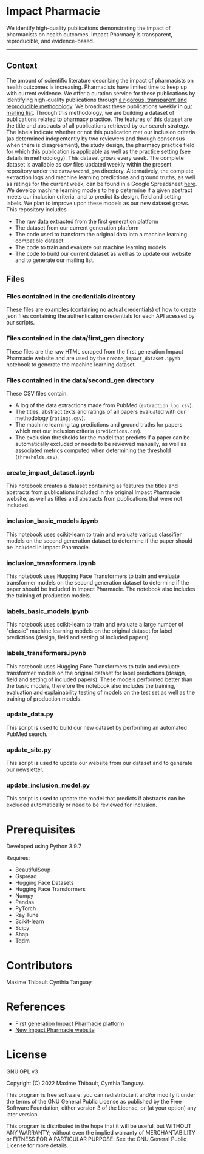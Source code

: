 # Impact Pharmacie

We identify high-quality publications demonstrating the impact of pharmacists on health outcomes. Impact Pharmacy is transparent, reproducible, and evidence-based.

---

## Context

The amount of scientific literature describing the impact of pharmacists on health outcomes is increasing. Pharmacists have limited time to keep up with current evidence. We offer a curation service for these publications by identifying high-quality publications through [a rigorous, transparent and reproducible methodology](https://impactpharmacie.net/methodology/). We broadcast these publications weekly in [our mailing list](https://impactpharmacy.net). Through this methodology, we are building a dataset of publications related to pharmacy practice. The features of this dataset are the title and abstracts of all publications retrieved by our search strategy. The labels indicate whether or not this publication met our inclusion criteria (as determined indepentently by two reviewers and through consensus when there is disagreement), the study design, the pharmacy practice field for which this publication is applicable as well as the practice setting (see details in methodology). This dataset grows every week. The complete dataset is available as csv files updated weekly within the present repository under the `data/second_gen` directory. Alternatively, the complete extraction logs and machine learning predictions and ground truths, as well as ratings for the current week, can be found in a Google Spreadsheet [here](https://docs.google.com/spreadsheets/d/1Zm_Wx19BhAf-d3MM18hbxyc8us_Irrsloy_YP_5g-Ao/edit?usp=sharing). We develop machine learning models to help determine if a given abstract meets our inclusion criteria, and to predict its design, field and setting labels. We plan to improve upon these models as our new dataset grows. This repository includes 

- The raw data extracted from the first generation platform
- The dataset from our current generation platform
- The code used to transform the original data into a machine learning compatible dataset
- The code to train and evaluate our machine learning models
- The code to build our current dataset as well as to update our website and to generate our mailing list.

## Files

### Files contained in the credentials directory

These files are examples (containing no actual credentials) of how to create json files containing the authentication credentials for each API acessed by our scripts.

### Files contained in the data/first_gen directory

These files are the raw HTML scraped from the first generation Impact Pharmacie website and are used by the `create_impact_dataset.ipynb` notebook to generate the machine learning dataset.

### Files contained in the data/second_gen directory

These CSV files contain:

- A log of the data extractions made from PubMed (`extraction_log.csv`).
- The titles, abstract texts and ratings of all papers evaluated with our methodology (`ratings.csv`).
- The machine learning tag predictions and ground truths for papers which met our inclusion criteria (`predictions.csv`).
- The exclusion thresholds for the model that predicts if a paper can be automatically excluded or needs to be reviewed manually, as well as associated metrics computed when determining the threshold (`thresholds.csv`).

### create_impact_dataset.ipynb

This notebook creates a dataset containing as features the titles and abstracts from publications included in the original Impact Pharmacie website, as well as titles and abstracts from publications that were not included.

### inclusion_basic_models.ipynb

This notebook uses scikit-learn to train and evaluate various classifier models on the second generation dataset to determine if the paper should be included in Impact Pharmacie.

### inclusion_transformers.ipynb

This notebook uses Hugging Face Transformers to train and evaluate transformer models on the second generation dataset to determine if the paper should be included in Impact Pharmacie. The notebook also includes the training of production models.

### labels_basic_models.ipynb

This notebook uses scikit-learn to train and evaluate a large number of "classic" machine learning models on the original dataset for label predictions (design, field and setting of included papers).

### labels_transformers.ipynb

This notebook uses Hugging Face Transformers to train and evaluate transformer models on the original dataset for label predictions (design, field and setting of included papers). These models performed better than the basic models, therefore the notebook also includes the training, evaluation and explainability testing of models on the test set as well as the training of production models.

### update_data.py

This script is used to build our new dataset by performing an automated PubMed search.

### update_site.py

This script is used to update our website from our dataset and to generate our newsletter.

### update_inclusion_model.py

This script is used to update the model that predicts if abstracts can be excluded automatically or need to be reviewed for inclusion.

# Prerequisites

Developed using Python 3.9.7

Requires:

- BeautifulSoup
- Gspread
- Hugging Face Datasets
- Hugging Face Transformers
- Numpy
- Pandas
- PyTorch
- Ray Tune
- Scikit-learn
- Scipy
- Shap
- Tqdm


# Contributors

Maxime Thibault
Cynthia Tanguay

# References

- [First generation Impact Pharmacie platform](http://impactpharmacie.org)
- [New Impact Pharmacie website](https://impactpharmacie.net)

# License

GNU GPL v3

Copyright (C) 2022 Maxime Thibault, Cynthia Tanguay.

This program is free software: you can redistribute it and/or modify
it under the terms of the GNU General Public License as published by
the Free Software Foundation, either version 3 of the License, or
(at your option) any later version.

This program is distributed in the hope that it will be useful,
but WITHOUT ANY WARRANTY; without even the implied warranty of
MERCHANTABILITY or FITNESS FOR A PARTICULAR PURPOSE.  See the
GNU General Public License for more details.
